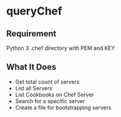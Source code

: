 # queryChef

Requirement
-----------
Python 3
.chef directory with PEM and KEY

## What It Does

* Get total count of servers
* List all Servers
* List Cookbooks on Chef Server
* Search for a specific server
* Create a file for bootstrapping servers

